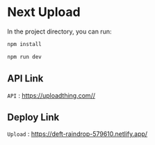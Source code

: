 # Next Upload 

In the project directory, you can run:

```sh
npm install
```
```sh
npm run dev
```

## API Link
`API` : <https://uploadthing.com//>

## Deploy Link
`Upload` : <https://deft-raindrop-579610.netlify.app/>
